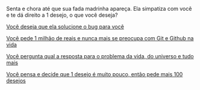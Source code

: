 ﻿Senta e chora até que sua fada madrinha apareça. Ela simpatiza com você e te dá direito a 1 desejo, o que você deseja?

[Você deseja que ela solucione o bug para você](solucao/solucao.md)

[Você pede 1 milhão de reais e nunca mais se preocupa com Git e Github na vida](dinheiro/dinheiro.md)

[Você pergunta qual a resposta para o problema da vida, do universo e tudo mais](resposta/universo.md)

[Você pensa e decide que 1 desejo é muito pouco, então pede mais 100 desejos](100desejos/100desejos.md)
